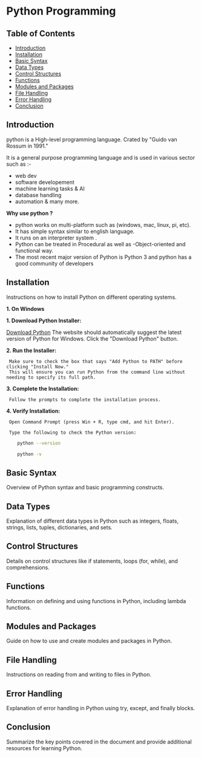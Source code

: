 # Python Programming

## Table of Contents
- [Introduction](#introduction)
- [Installation](#installation)
- [Basic Syntax](#basic-syntax)
- [Data Types](#data-types)
- [Control Structures](#control-structures)
- [Functions](#functions)
- [Modules and Packages](#modules-and-packages)
- [File Handling](#file-handling)
- [Error Handling](#error-handling)
- [Conclusion](#conclusion)

## Introduction

python is a High-level programming language.
Crated by "Guido van Rossum in 1991."

It is a general purpose programming language and is used in various sector such as :-
- web dev
- software developement
- machine learning tasks & AI
- database handling 
- automation & many more.

**Why use python ?**
- python works on multi-platform such as (windows, mac, linux, pi, etc).
- It has simple syntax similar to english language.
- It runs on an interpreter system . 
- Python can be treated in Procedural as well as  -Object-oriented and functional way.
- The most recent major version of Python is Python 3 and python has a good community of developers



## Installation
Instructions on how to install Python on different operating systems.

**1. On Windows**
    
 **1. Download Python Installer:**

[Download Python](https://www.python.org/downloads/)
     The website should automatically suggest the latest version of Python for Windows. 
     Click the "Download Python" button.

**2. Run the Installer:**

     Make sure to check the box that says "Add Python to PATH" before clicking "Install Now." 
     This will ensure you can run Python from the command line without needing to specify its full path.

 **3. Complete the Installation:**

     Follow the prompts to complete the installation process.

 **4. Verify Installation:**
     
     Open Command Prompt (press Win + R, type cmd, and hit Enter).
    
     Type the following to check the Python version:
 ```sh
     python --version
 ```

 ```sh
     python -v
 ```


## Basic Syntax
Overview of Python syntax and basic programming constructs.

## Data Types
Explanation of different data types in Python such as integers, floats, strings, lists, tuples, dictionaries, and sets.

## Control Structures
Details on control structures like if statements, loops (for, while), and comprehensions.

## Functions
Information on defining and using functions in Python, including lambda functions.

## Modules and Packages
Guide on how to use and create modules and packages in Python.

## File Handling
Instructions on reading from and writing to files in Python.

## Error Handling
Explanation of error handling in Python using try, except, and finally blocks.

## Conclusion
Summarize the key points covered in the document and provide additional resources for learning Python.